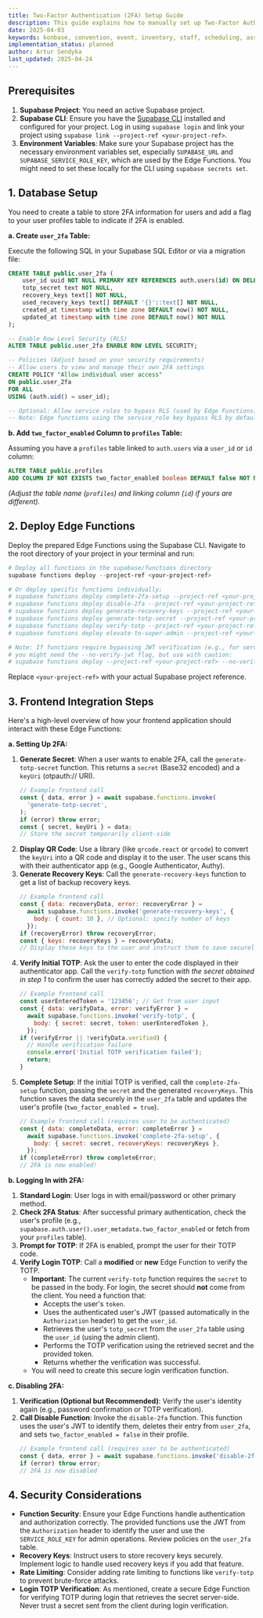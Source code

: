```yaml
---
title: Two-Factor Authentication (2FA) Setup Guide
description: This guide explains how to manually set up Two-Factor Authentication (2FA) using the pre-built Supabase Edge Functions available in the `supabase/functions` directory of this project.
date: 2025-04-03
keywords: konbase, convention, event, inventory, staff, scheduling, association
implementation_status: planned
author: Artur Sendyka
last_updated: 2025-04-24
---
```


## Prerequisites

1.  **Supabase Project**: You need an active Supabase project.
2.  **Supabase CLI**: Ensure you have the [Supabase CLI](https://supabase.com/docs/guides/cli) installed and configured for your project. Log in using `supabase login` and link your project using `supabase link --project-ref <your-project-ref>`.
3.  **Environment Variables**: Make sure your Supabase project has the necessary environment variables set, especially `SUPABASE_URL` and `SUPABASE_SERVICE_ROLE_KEY`, which are used by the Edge Functions. You might need to set these locally for the CLI using `supabase secrets set`.

## 1. Database Setup

You need to create a table to store 2FA information for users and add a flag to your user profiles table to indicate if 2FA is enabled.

**a. Create `user_2fa` Table:**

Execute the following SQL in your Supabase SQL Editor or via a migration file:

```sql
CREATE TABLE public.user_2fa (
    user_id uuid NOT NULL PRIMARY KEY REFERENCES auth.users(id) ON DELETE CASCADE,
    totp_secret text NOT NULL,
    recovery_keys text[] NOT NULL,
    used_recovery_keys text[] DEFAULT '{}'::text[] NOT NULL,
    created_at timestamp with time zone DEFAULT now() NOT NULL,
    updated_at timestamp with time zone DEFAULT now() NOT NULL
);

-- Enable Row Level Security (RLS)
ALTER TABLE public.user_2fa ENABLE ROW LEVEL SECURITY;

-- Policies (Adjust based on your security requirements)
-- Allow users to view and manage their own 2FA settings
CREATE POLICY "Allow individual user access"
ON public.user_2fa
FOR ALL
USING (auth.uid() = user_id);

-- Optional: Allow service roles to bypass RLS (used by Edge Functions)
-- Note: Edge functions using the service_role key bypass RLS by default.
```

**b. Add `two_factor_enabled` Column to `profiles` Table:**

Assuming you have a `profiles` table linked to `auth.users` via a `user_id` or `id` column:

```sql
ALTER TABLE public.profiles
ADD COLUMN IF NOT EXISTS two_factor_enabled boolean DEFAULT false NOT NULL;
```

_(Adjust the table name (`profiles`) and linking column (`id`) if yours are different)._

## 2. Deploy Edge Functions

Deploy the prepared Edge Functions using the Supabase CLI. Navigate to the root directory of your project in your terminal and run:

```powershell
# Deploy all functions in the supabase/functions directory
supabase functions deploy --project-ref <your-project-ref>

# Or deploy specific functions individually:
# supabase functions deploy complete-2fa-setup --project-ref <your-project-ref>
# supabase functions deploy disable-2fa --project-ref <your-project-ref>
# supabase functions deploy generate-recovery-keys --project-ref <your-project-ref>
# supabase functions deploy generate-totp-secret --project-ref <your-project-ref>
# supabase functions deploy verify-totp --project-ref <your-project-ref>
# supabase functions deploy elevate-to-super-admin --project-ref <your-project-ref> # If needed

# Note: If functions require bypassing JWT verification (e.g., for service role operations),
# you might need the --no-verify-jwt flag, but use with caution:
# supabase functions deploy --project-ref <your-project-ref> --no-verify-jwt
```

Replace `<your-project-ref>` with your actual Supabase project reference.

## 3. Frontend Integration Steps

Here's a high-level overview of how your frontend application should interact with these Edge Functions:

**a. Setting Up 2FA:**

1.  **Generate Secret**: When a user wants to enable 2FA, call the `generate-totp-secret` function. This returns a `secret` (Base32 encoded) and a `keyUri` (otpauth:// URI).
    ```javascript
    // Example frontend call
    const { data, error } = await supabase.functions.invoke(
      'generate-totp-secret',
    );
    if (error) throw error;
    const { secret, keyUri } = data;
    // Store the secret temporarily client-side
    ```
2.  **Display QR Code**: Use a library (like `qrcode.react` or `qrcode`) to convert the `keyUri` into a QR code and display it to the user. The user scans this with their authenticator app (e.g., Google Authenticator, Authy).
3.  **Generate Recovery Keys**: Call the `generate-recovery-keys` function to get a list of backup recovery keys.
    ```javascript
    // Example frontend call
    const { data: recoveryData, error: recoveryError } =
      await supabase.functions.invoke('generate-recovery-keys', {
        body: { count: 10 }, // Optional: specify number of keys
      });
    if (recoveryError) throw recoveryError;
    const { keys: recoveryKeys } = recoveryData;
    // Display these keys to the user and instruct them to save securely.
    ```
4.  **Verify Initial TOTP**: Ask the user to enter the code displayed in their authenticator app. Call the `verify-totp` function _with the secret obtained in step 1_ to confirm the user has correctly added the secret to their app.
    ```javascript
    // Example frontend call
    const userEnteredToken = '123456'; // Get from user input
    const { data: verifyData, error: verifyError } =
      await supabase.functions.invoke('verify-totp', {
        body: { secret: secret, token: userEnteredToken },
      });
    if (verifyError || !verifyData.verified) {
      // Handle verification failure
      console.error('Initial TOTP verification failed');
      return;
    }
    ```
5.  **Complete Setup**: If the initial TOTP is verified, call the `complete-2fa-setup` function, passing the `secret` and the generated `recoveryKeys`. This function saves the data securely in the `user_2fa` table and updates the user's profile (`two_factor_enabled = true`).
    ```javascript
    // Example frontend call (requires user to be authenticated)
    const { data: completeData, error: completeError } =
      await supabase.functions.invoke('complete-2fa-setup', {
        body: { secret: secret, recoveryKeys: recoveryKeys },
      });
    if (completeError) throw completeError;
    // 2FA is now enabled!
    ```

**b. Logging In with 2FA:**

1.  **Standard Login**: User logs in with email/password or other primary method.
2.  **Check 2FA Status**: After successful primary authentication, check the user's profile (e.g., `supabase.auth.user().user_metadata.two_factor_enabled` or fetch from your `profiles` table).
3.  **Prompt for TOTP**: If 2FA is enabled, prompt the user for their TOTP code.
4.  **Verify Login TOTP**: Call a **modified** or **new** Edge Function to verify the TOTP.
    - **Important**: The current `verify-totp` function requires the `secret` to be passed in the body. For login, the secret should **not** come from the client. You need a function that:
      - Accepts the user's `token`.
      - Uses the authenticated user's JWT (passed automatically in the `Authorization` header) to get the `user_id`.
      - Retrieves the user's `totp_secret` from the `user_2fa` table using the `user_id` (using the admin client).
      - Performs the TOTP verification using the retrieved secret and the provided token.
      - Returns whether the verification was successful.
    - You will need to create this secure login verification function.

**c. Disabling 2FA:**

1.  **Verification (Optional but Recommended)**: Verify the user's identity again (e.g., password confirmation or TOTP verification).
2.  **Call Disable Function**: Invoke the `disable-2fa` function. This function uses the user's JWT to identify them, deletes their entry from `user_2fa`, and sets `two_factor_enabled = false` in their profile.
    ```javascript
    // Example frontend call (requires user to be authenticated)
    const { data, error } = await supabase.functions.invoke('disable-2fa');
    if (error) throw error;
    // 2FA is now disabled
    ```

## 4. Security Considerations

- **Function Security**: Ensure your Edge Functions handle authentication and authorization correctly. The provided functions use the JWT from the `Authorization` header to identify the user and use the `SERVICE_ROLE_KEY` for admin operations. Review policies on the `user_2fa` table.
- **Recovery Keys**: Instruct users to store recovery keys securely. Implement logic to handle used recovery keys if you add that feature.
- **Rate Limiting**: Consider adding rate limiting to functions like `verify-totp` to prevent brute-force attacks.
- **Login TOTP Verification**: As mentioned, create a secure Edge Function for verifying TOTP during login that retrieves the secret server-side. Never trust a secret sent from the client during login verification.
